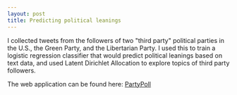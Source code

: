 ```yaml
---
layout: post
title: Predicting political leanings
---
```

I collected tweets from the followers of two "third party" political parties in the U.S., the Green Party, and the Libertarian Party. 
I used this to train a logistic regression classifier that would predict political leanings based on text data, and used Latent Dirichlet Allocation to explore topics of third party followers. 

The web application can be found here: [PartyPoll](http://partypoll.co/)


